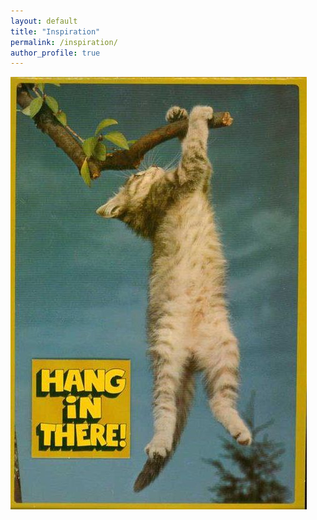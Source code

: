 ```yaml
---
layout: default
title: "Inspiration"
permalink: /inspiration/
author_profile: true
---
```

<img src='/images/hanginthere.jpg' alt='Hang in there!'>